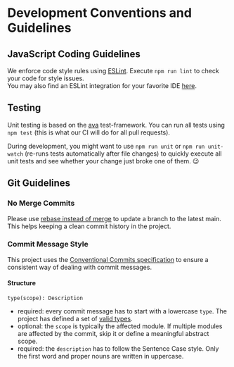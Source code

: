 # Development Conventions and Guidelines
## JavaScript Coding Guidelines
We enforce code style rules using [ESLint](https://eslint.org). Execute `npm run lint` to check your code for style issues.  
You may also find an ESLint integration for your favorite IDE [here](https://eslint.org/docs/user-guide/integrations).

## Testing
Unit testing is based on the [ava](https://github.com/avajs/ava) test-framework. You can run all tests using `npm test` (this is what our CI will do for all pull requests).

During development, you might want to use `npm run unit` or `npm run unit-watch` (re-runs tests automatically after file changes) to quickly execute all unit tests and see whether your change just broke one of them. 😉

## Git Guidelines
### No Merge Commits
Please use [rebase instead of merge](https://www.atlassian.com/git/tutorials/merging-vs-rebasing) to update a branch to the latest main. This helps keeping a clean commit history in the project.

### Commit Message Style

This project uses the [Conventional Commits specification](https://www.conventionalcommits.org/) to ensure a consistent way of dealing with commit messages.

#### Structure

```
type(scope): Description
```

- required: every commit message has to start with a lowercase `type`. The project has defined a set of [valid types](../commitlint.config.mjs#L10).
- optional: the `scope` is typically the affected module. If multiple modules are affected by the commit, skip it or define a meaningful abstract scope.
- required: the `description` has to follow the Sentence Case style. Only the first word and proper nouns are written in uppercase.
